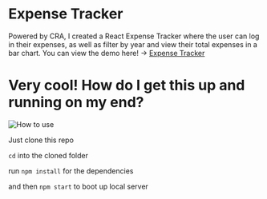 # Expense Tracker

Powered by CRA, I created a React Expense Tracker where the user can log in their expenses, as well as filter by year and view their total expenses in a bar chart. You can view the demo here! -> [Expense Tracker](https://nm-expense-tracker.netlify.app/)

# Very cool! How do I get this up and running on my end?
![How to use](https://media.giphy.com/media/fRhSHzQ4NXOdrHIZJd/giphy.gif)

Just clone this repo

`cd` into the cloned folder

run `npm install` for the dependencies

and then `npm start` to boot up local server
